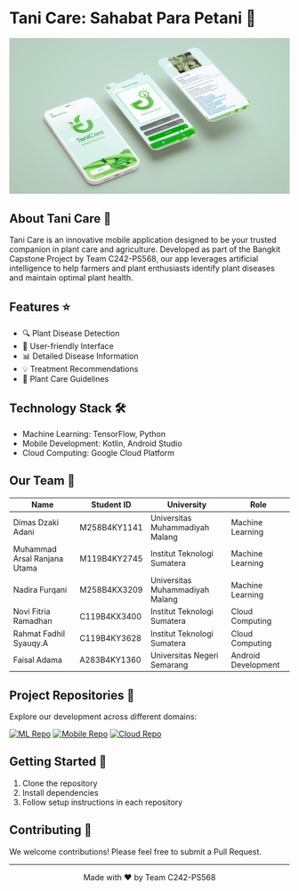 # Tani Care: Sahabat Para Petani 🌾

<p align="center">
  <img src="Phone mockupTaniCare2.png" alt="Tani Care App Mockup" width="600">
</p>

## About Tani Care 🌱

Tani Care is an innovative mobile application designed to be your trusted companion in plant care and agriculture. Developed as part of the Bangkit Capstone Project by Team C242-PS568, our app leverages artificial intelligence to help farmers and plant enthusiasts identify plant diseases and maintain optimal plant health.

## Features ⭐

- 🔍 Plant Disease Detection
- 📱 User-friendly Interface
- 📊 Detailed Disease Information
- 💡 Treatment Recommendations
- 📖 Plant Care Guidelines

## Technology Stack 🛠️

- Machine Learning: TensorFlow, Python
- Mobile Development: Kotlin, Android Studio
- Cloud Computing: Google Cloud Platform

## Our Team 👥

| Name | Student ID | University | Role |
|------|------------|------------|------|
| Dimas Dzaki Adani | M258B4KY1141 | Universitas Muhammadiyah Malang | Machine Learning |
| Muhammad Arsal Ranjana Utama | M119B4KY2745 | Institut Teknologi Sumatera | Machine Learning |
| Nadira Furqani | M258B4KX3209 | Universitas Muhammadiyah Malang | Machine Learning |
| Novi Fitria Ramadhan | C119B4KX3400 | Institut Teknologi Sumatera | Cloud Computing |
| Rahmat Fadhil Syauqy.A | C119B4KY3628 | Institut Teknologi Sumatera | Cloud Computing |
| Faisal Adama | A283B4KY1360 | Universitas Negeri Semarang | Android Development |

## Project Repositories 📁

Explore our development across different domains:

[![ML Repo](https://img.shields.io/badge/Machine%20Learning-Repository-blue)](https://github.com/TaniCare/machine-learning)
[![Mobile Repo](https://img.shields.io/badge/Mobile%20Development-Repository-green)](https://github.com/TaniCare/mobile-development)
[![Cloud Repo](https://img.shields.io/badge/Cloud%20Computing-Repository-orange)](https://github.com/TaniCare/cloud-computing)

## Getting Started 🚀

1. Clone the repository
2. Install dependencies
3. Follow setup instructions in each repository

## Contributing 🤝

We welcome contributions! Please feel free to submit a Pull Request.

---

<p align="center">
  Made with ❤️ by Team C242-PS568
</p>
